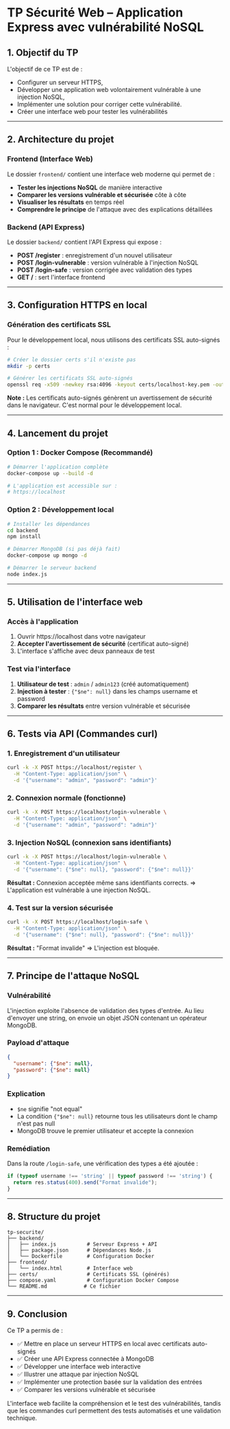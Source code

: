 # TP Sécurité Web – Application Express avec vulnérabilité NoSQL

## 1. Objectif du TP

L'objectif de ce TP est de :

- Configurer un serveur HTTPS,
- Développer une application web volontairement vulnérable à une injection NoSQL,
- Implémenter une solution pour corriger cette vulnérabilité.
- Créer une interface web pour tester les vulnérabilités

---

## 2. Architecture du projet

### Frontend (Interface Web)
Le dossier `frontend/` contient une interface web moderne qui permet de :
- **Tester les injections NoSQL** de manière interactive
- **Comparer les versions vulnérable et sécurisée** côte à côte
- **Visualiser les résultats** en temps réel
- **Comprendre le principe** de l'attaque avec des explications détaillées

### Backend (API Express)
Le dossier `backend/` contient l'API Express qui expose :
- **POST /register** : enregistrement d'un nouvel utilisateur
- **POST /login-vulnerable** : version vulnérable à l'injection NoSQL
- **POST /login-safe** : version corrigée avec validation des types
- **GET /** : sert l'interface frontend

---

## 3. Configuration HTTPS en local

### Génération des certificats SSL

Pour le développement local, nous utilisons des certificats SSL auto-signés :

```bash
# Créer le dossier certs s'il n'existe pas
mkdir -p certs

# Générer les certificats SSL auto-signés
openssl req -x509 -newkey rsa:4096 -keyout certs/localhost-key.pem -out certs/localhost.pem -days 365 -nodes -subj "/C=FR/ST=IDF/L=Paris/O=Dev/CN=localhost"
```

**Note :** Les certificats auto-signés génèrent un avertissement de sécurité dans le navigateur. C'est normal pour le développement local.

---

## 4. Lancement du projet

### Option 1 : Docker Compose (Recommandé)
```bash
# Démarrer l'application complète
docker-compose up --build -d

# L'application est accessible sur :
# https://localhost
```

### Option 2 : Développement local
```bash
# Installer les dépendances
cd backend
npm install

# Démarrer MongoDB (si pas déjà fait)
docker-compose up mongo -d

# Démarrer le serveur backend
node index.js
```

---

## 5. Utilisation de l'interface web

### Accès à l'application
1. Ouvrir https://localhost dans votre navigateur
2. **Accepter l'avertissement de sécurité** (certificat auto-signé)
3. L'interface s'affiche avec deux panneaux de test

### Test via l'interface
1. **Utilisateur de test** : `admin` / `admin123` (créé automatiquement)
2. **Injection à tester** : `{"$ne": null}` dans les champs username et password
3. **Comparer les résultats** entre version vulnérable et sécurisée

---

## 6. Tests via API (Commandes curl)

### 1. Enregistrement d'un utilisateur
```bash
curl -k -X POST https://localhost/register \
  -H "Content-Type: application/json" \
  -d '{"username": "admin", "password": "admin"}'
```

### 2. Connexion normale (fonctionne)
```bash
curl -k -X POST https://localhost/login-vulnerable \
  -H "Content-Type: application/json" \
  -d '{"username": "admin", "password": "admin"}'
```

### 3. Injection NoSQL (connexion sans identifiants)
```bash
curl -k -X POST https://localhost/login-vulnerable \
  -H "Content-Type: application/json" \
  -d '{"username": {"$ne": null}, "password": {"$ne": null}}'
```

**Résultat :** Connexion acceptée même sans identifiants corrects.
=> L'application est vulnérable à une injection NoSQL.

### 4. Test sur la version sécurisée
```bash
curl -k -X POST https://localhost/login-safe \
  -H "Content-Type: application/json" \
  -d '{"username": {"$ne": null}, "password": {"$ne": null}}'
```

**Résultat :** "Format invalide"
=> L'injection est bloquée.

---

## 7. Principe de l'attaque NoSQL

### Vulnérabilité
L'injection exploite l'absence de validation des types d'entrée. Au lieu d'envoyer une string, on envoie un objet JSON contenant un opérateur MongoDB.

### Payload d'attaque
```json
{
  "username": {"$ne": null},
  "password": {"$ne": null}
}
```

### Explication
- `$ne` signifie "not equal"
- La condition `{"$ne": null}` retourne tous les utilisateurs dont le champ n'est pas null
- MongoDB trouve le premier utilisateur et accepte la connexion

### Remédiation
Dans la route `/login-safe`, une vérification des types a été ajoutée :
```javascript
if (typeof username !== 'string' || typeof password !== 'string') {
  return res.status(400).send("Format invalide");
}
```

---

## 8. Structure du projet

```
tp-securite/
├── backend/
│   ├── index.js          # Serveur Express + API
│   ├── package.json      # Dépendances Node.js
│   └── Dockerfile        # Configuration Docker
├── frontend/
│   └── index.html        # Interface web
├── certs/                # Certificats SSL (générés)
├── compose.yaml          # Configuration Docker Compose
└── README.md            # Ce fichier
```

---

## 9. Conclusion

Ce TP a permis de :

- ✅ Mettre en place un serveur HTTPS en local avec certificats auto-signés
- ✅ Créer une API Express connectée à MongoDB
- ✅ Développer une interface web interactive
- ✅ Illustrer une attaque par injection NoSQL
- ✅ Implémenter une protection basée sur la validation des entrées
- ✅ Comparer les versions vulnérable et sécurisée

L'interface web facilite la compréhension et le test des vulnérabilités, tandis que les commandes curl permettent des tests automatisés et une validation technique.